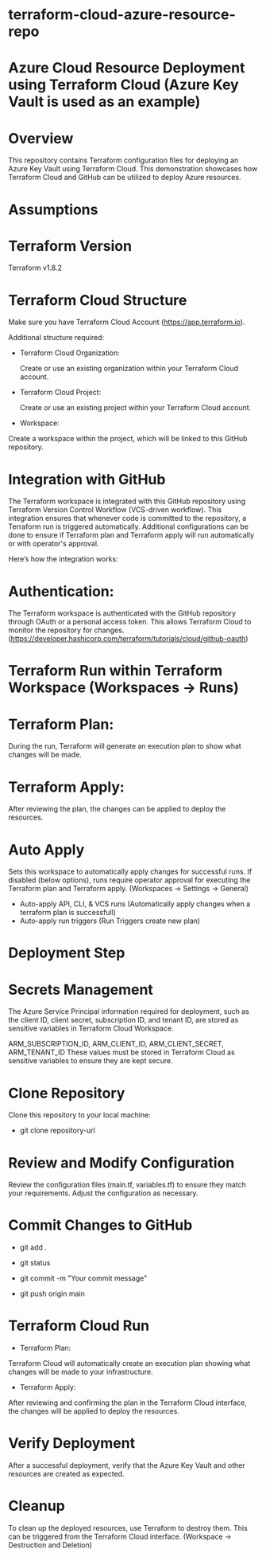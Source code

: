 # terraform-cloud-azure-resource-repo
# Azure Cloud Resource Deployment using Terraform Cloud (Azure Key Vault is used as an example)

# Overview

This repository contains Terraform configuration files for deploying an Azure Key Vault using Terraform Cloud. This demonstration showcases how Terraform Cloud and GitHub can be utilized to deploy Azure resources.

# Assumptions
# Terraform Version
Terraform v1.8.2

# Terraform Cloud Structure

Make sure you have Terraform Cloud Account (https://app.terraform.io). 

Additional structure required:

- Terraform Cloud Organization:

  Create or use an existing organization within your Terraform Cloud account. 

- Terraform Cloud Project:

  Create or use an existing project within your Terraform Cloud account.

- Workspace:

Create a workspace within the project, which will be linked to this GitHub repository.

# Integration with GitHub

The Terraform workspace is integrated with this GitHub repository using Terraform Version Control Workflow (VCS-driven workflow). This integration ensures that whenever code is committed to the repository, a Terraform run is triggered automatically. Additional configurations can be done to ensure if Terraform plan and Terraform apply will run automatically or with operator's approval.

Here’s how the integration works:

# Authentication: 

The Terraform workspace is authenticated with the GitHub repository through OAuth or a personal access token. This allows Terraform Cloud to monitor the repository for changes. (https://developer.hashicorp.com/terraform/tutorials/cloud/github-oauth)

# Terraform Run within Terraform Workspace (Workspaces -> Runs)

# Terraform Plan: 
During the run, Terraform will generate an execution plan to show what changes will be made.

# Terraform Apply: 
After reviewing the plan, the changes can be applied to deploy the resources.

# Auto Apply

Sets this workspace to automatically apply changes for successful runs. If disabled (below options), runs require operator approval for executing the Terraform plan and Terraform apply. (Workspaces -> Settings -> General)

- Auto-apply API, CLI, & VCS runs (Automatically apply changes when a terraform plan is successfull)
- Auto-apply run triggers (Run Triggers create new plan)

# Deployment Step

# Secrets Management

The Azure Service Principal information required for deployment, such as the client ID, client secret, subscription ID, and tenant ID, are stored as sensitive variables in Terraform Cloud Workspace.

ARM_SUBSCRIPTION_ID, ARM_CLIENT_ID, ARM_CLIENT_SECRET, ARM_TENANT_ID
These values must be stored in Terraform Cloud as sensitive variables to ensure they are kept secure.

# Clone Repository

Clone this repository to your local machine: 

- git clone repository-url

# Review and Modify Configuration

Review the configuration files (main.tf, variables.tf) to ensure they match your requirements. Adjust the configuration as necessary.

# Commit Changes to GitHub

- git add .

- git status

- git commit -m "Your commit message"

- git push origin main

# Terraform Cloud Run

- Terraform Plan: 

Terraform Cloud will automatically create an execution plan showing what changes will be made to your infrastructure.

- Terraform Apply: 

After reviewing and confirming the plan in the Terraform Cloud interface, the changes will be applied to deploy the resources.

# Verify Deployment
After a successful deployment, verify that the Azure Key Vault and other resources are created as expected.

# Cleanup

To clean up the deployed resources, use Terraform to destroy them. This can be triggered from the Terraform Cloud interface. (Workspace -> Destruction and Deletion)
